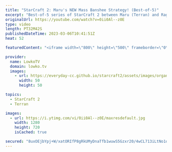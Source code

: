 ```yaml
---
title: "StarCraft 2: Maru's NEW Mass Banshee Strategy! (Best-of-5)"
excerpt: "Best-of-5 series of StarCraft 2 between Maru (Terran) and Ragnarok (Zerg). This series is the semi finals of the StarCraft 2 World Championships played at IEM Katowice.  Support my work: https://patreon.com/lowkotv Lowko Merch: https://lowko.shop  My YouTube channels: @LowkoTV @MoreLowko @LowkoClips"
originalUrl: https://youtube.com/watch?v=0ii0Al--z0E
type: video
length: PT32M42S
publishedDateTime: 2023-03-06T10:41:51Z
heat: 52

featuredContent: "<iframe width=\"800\" height=\"500\" frameborder=\"0\" src=\"https://www.youtube.com/embed/0ii0Al--z0E\" allow=\"accelerometer; autoplay; encrypted-media; gyroscope; picture-in-picture\" allowfullscreen></iframe>"

provider:
  name: LowkoTV
  domain: lowko.tv
  images:
    - url: https://everyday-cc.github.io/starcraft2/assets/images/organizations/lowko.tv-50x50.jpg
      width: 50
      height: 50

topics:
  - StarCraft 2
  - Terran

images:
  - url: https://i.ytimg.com/vi/0ii0Al--z0E/maxresdefault.jpg
    width: 1280
    height: 720
    isCached: true

secured: "8uxOEjbYpj+W/xatORIfP8gRkUMyDnaTfb1wuwS5Gzxr20/4wCL713iLtNo1ob05CCXTusWJcAAVve0ThOUq4O/4NEAjKRQva3OS2vSsd0Fll+N8vLtmCqLkCY2GwytuHLZe/AAML1YgYa/aCp3UfGOJZf2Bd1i8/MuWkB6ibjPXRSKgifym7P0H4dKoikSlr/r8zxY4ZwXSGpIkAmkYId6YvVlpBq15suzM3euGxiD3McKaJJqgCiI7neALF1k9lxoNFShmHJf3bf0BQ5UN83Vo41yFsN8OqR18Af1PqdwKf4Zi+9gZmg2Kl6F0xKiXK0NUNyGHZ0tU4Ds/mWEFcjIJD0UfhSn6I4imIEz6hIxMM4sd0i7Z3aof/j3C4kvfNqvVTYAYNyBT46uc5BtvAFo/LzZBIYGJbAslDA07JtIiuIy3bWjMHiR8ZdzlJZeT;50F4cUCB7oYcDa7bZJDbsw=="
---
```


